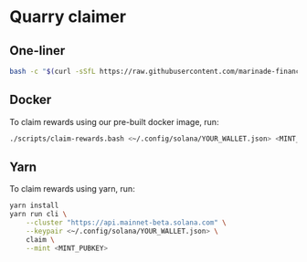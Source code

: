 # Quarry claimer

## One-liner
```bash
bash -c "$(curl -sSfL https://raw.githubusercontent.com/marinade-finance/quarry-claimer/main/scripts/claim-rewards.bash)" "" <~/.config/solana/YOUR_WALLET.json> <MINT_PUBKEY>
```

## Docker
To claim rewards using our pre-built docker image, run:
```bash
./scripts/claim-rewards.bash <~/.config/solana/YOUR_WALLET.json> <MINT_PUBKEY>
```

## Yarn
To claim rewards using yarn, run:
```bash
yarn install
yarn run cli \
    --cluster "https://api.mainnet-beta.solana.com" \
    --keypair <~/.config/solana/YOUR_WALLET.json> \
    claim \
    --mint <MINT_PUBKEY>
```
